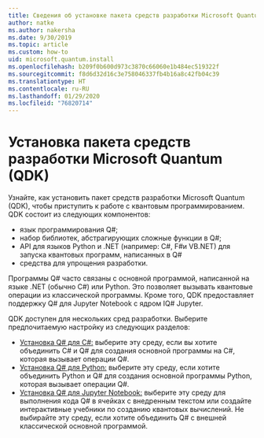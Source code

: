 ```yaml
---
title: Сведения об установке пакета средств разработки Microsoft Quantum (QDK)
author: natke
ms.author: nakersha
ms.date: 9/30/2019
ms.topic: article
ms.custom: how-to
uid: microsoft.quantum.install
ms.openlocfilehash: b209f0b600d973c3870c66060e1b484ec519322f
ms.sourcegitcommit: f8d6d32d16c3e758046337fb4b16a8c42fb04c39
ms.translationtype: HT
ms.contentlocale: ru-RU
ms.lasthandoff: 01/29/2020
ms.locfileid: "76820714"
---
```

# <a name="install-the-microsoft-quantum-development-kit-qdk"></a>Установка пакета средств разработки Microsoft Quantum (QDK)

Узнайте, как установить пакет средств разработки Microsoft Quantum (QDK), чтобы приступить к работе с квантовым программированием. QDK состоит из следующих компонентов:

- язык программирования Q#;
- набор библиотек, абстрагирующих сложные функции в Q#;
- API для языков Python и .NET (например: C#, F#и VB.NET) для запуска квантовых программ, написанных в Q#
- средства для упрощения разработки.

Программы Q# часто связаны с основной программой, написанной на языке .NET (обычно C#) или Python. Это позволяет вызывать квантовые операции из классической программы.
Кроме того, QDK предоставляет поддержку Q# для Jupyter Notebook с ядром IQ# Jupyter.

QDK доступен для нескольких сред разработки. Выберите предпочитаемую настройку из следующих разделов:

- [Установка Q# для C#:](xref:microsoft.quantum.install.cs) выберите эту среду, если вы хотите объединить C# и Q# для создания основной программы на C#, которая вызывает операции Q#.
- [Установка Q# для Python:](xref:microsoft.quantum.install.python) выберите эту среду, если хотите объединить Python и Q# для создания основной программы Python, которая вызывает операции Q#.
- [Установка Q# для Jupyter Notebook:](xref:microsoft.quantum.install.jupyter) выберите эту среду для выполнения кода Q# в ячейках с внедренным текстом или создайте интерактивные учебники по созданию квантовых вычислений. Не выбирайте эту среду, если хотите объединить Q# с внешней классической основной программой.
